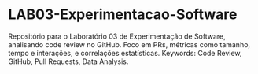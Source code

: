 # LAB03-Experimentacao-Software
Repositório para o Laboratório 03 de Experimentação de Software, analisando code review no GitHub. Foco em PRs, métricas como tamanho, tempo e interações, e correlações estatísticas.  Keywords: Code Review, GitHub, Pull Requests, Data Analysis.
